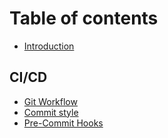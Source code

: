 # Table of contents

* [Introduction](../../README.md)

## CI/CD

* [Git Workflow](ci_cd/decisions/0000_git_workflow.md)
* [Commit style](ci_cd/decisions/0001_commit_style.md)
* [Pre-Commit Hooks](ci_cd/decisions/0002_pre_commit_hooks.md)